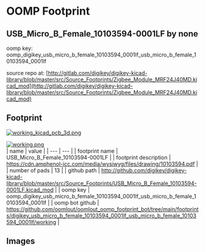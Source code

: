 # OOMP Footprint  
## USB_Micro_B_Female_10103594-0001LF  by none  
  
oomp key: oomp_digikey_usb_micro_b_female_10103594_0001lf_usb_micro_b_female_10103594_0001lf  
  
source repo at: [http://gitlab.com/digikey/digikey-kicad-library/blob/master/src/Source_Footprints/Zigbee_Module_MRF24J40MD.kicad_mod](http://gitlab.com/digikey/digikey-kicad-library/blob/master/src/Source_Footprints/Zigbee_Module_MRF24J40MD.kicad_mod)  
## Footprint  
  
[![working_kicad_pcb_3d.png](working_kicad_pcb_3d_600.png)](working_kicad_pcb_3d.png)  
  
[![working.png](working_600.png)](working.png)  
| name | value | 
| --- | --- | 
| footprint name | USB_Micro_B_Female_10103594-0001LF | 
| footprint description | https://cdn.amphenol-icc.com/media/wysiwyg/files/drawing/10103594.pdf | 
| number of pads | 13 | 
| github path | http://github.com/digikey/digikey-kicad-library/blob/master/src/Source_Footprints/USB_Micro_B_Female_10103594-0001LF.kicad_mod | 
| oomp key | oomp_digikey_usb_micro_b_female_10103594_0001lf_usb_micro_b_female_10103594_0001lf | 
| oomp bot github | https://github.com/oomlout/oomlout_oomp_footprint_bot/tree/main/footprints/digikey_usb_micro_b_female_10103594_0001lf_usb_micro_b_female_10103594_0001lf/working | 
## Images  
